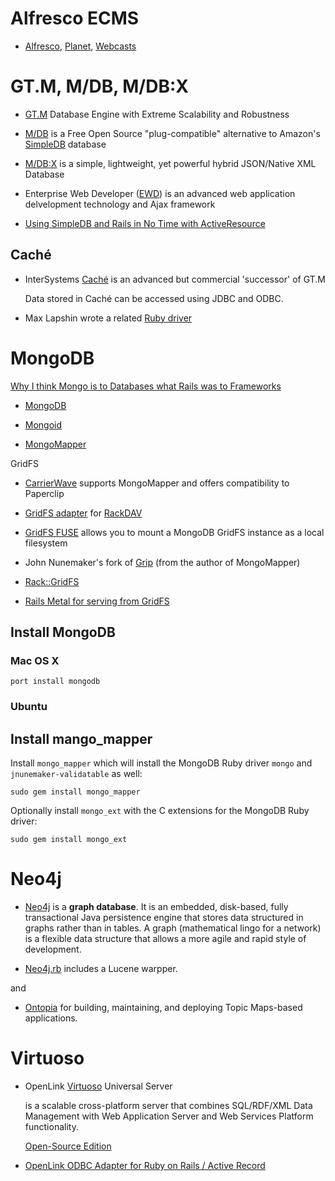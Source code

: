 # Alfresco ECMS

  * [Alfresco](http://www.alfresco.com/),
    [Planet](http://blogs.alfresco.com/planet/),
    [Webcasts](http://blogs.alfresco.com/wp/webcasts/)

# GT.M, M/DB, M/DB:X

  * [GT.M](http://fis-gtm.com) Database Engine with Extreme Scalability and Robustness

  * [M/DB](http://gradvs1.mgateway.com/main/?path=mdb)
    is a Free Open Source "plug-compatible" alternative to
    Amazon's [SimpleDB](http://aws.amazon.com/simpledb/) database

  * [M/DB:X](http://gradvs1.mgateway.com/main/?path=mdbx)
    is a simple, lightweight, yet powerful hybrid JSON/Native XML Database

  * Enterprise Web Developer ([EWD](http://gradvs1.mgateway.com/main/?path=ewd))
    is an advanced web application delvelopment technology and Ajax framework

  * [Using SimpleDB and Rails in No Time with ActiveResource](http://developer.amazonwebservices.com/connect/entry.jspa?externalID=1242)

## Caché

  * InterSystems [Caché](http://www.intersystems.de/cache/) is an advanced
    but commercial 'successor' of GT.M

    Data stored in Caché can be accessed using JDBC and ODBC.

  * Max Lapshin wrote a related [Ruby driver](http://intersys.rubyforge.org/)

# MongoDB

[Why I think Mongo is to Databases what Rails was to Frameworks](http://railstips.org/2009/12/18/why-i-think-mongo-is-to-databases-what-rails-was-to-frameworks)

  * [MongoDB](http://www.mongodb.org/)

  * [Mongoid](http://mongoid.org/)

  * [MongoMapper](http://mongomapper.com/)

GridFS

  * [CarrierWave](http://github.com/jnicklas/carrierwave/)
    supports MongoMapper and offers compatibility to Paperclip

  * [GridFS adapter](http://github.com/retro/gridfs-rackdav) for
    [RackDAV](http://github.com/georgi/rack_dav)

  * [GridFS FUSE](http://github.com/mikejs/gridfs-fuse/) allows you to mount
    a MongoDB GridFS instance as a local filesystem

  * John Nunemaker's fork of [Grip](http://github.com/jnunemaker/grip)
    (from the author of MongoMapper)

  * [Rack::GridFS](http://github.com/skinandbones/rack-gridfs/)

  * [Rails Metal for serving from GridFS](http://github.com/twoism/metal_grid_fs/)

## Install MongoDB

### Mac OS X

    port install mongodb

### Ubuntu

## Install mango\_mapper

Install `mongo_mapper` which will install the MongoDB Ruby driver `mongo`
and `jnunemaker-validatable` as well:

    sudo gem install mongo_mapper

Optionally install `mongo_ext` with the C extensions for the
MongoDB Ruby driver:

    sudo gem install mongo_ext

# Neo4j

  * [Neo4j](http://neo4j.org/)  is a __graph database__. It is an embedded,
    disk-based, fully transactional Java persistence engine that stores data
    structured in graphs rather than in tables. A graph (mathematical lingo
    for a network) is a flexible data structure that allows a more agile
    and rapid style of development.

  * [Neo4j.rb](http://github.com/andreasronge/neo4j/) includes a Lucene warpper.

and

  * [Ontopia](http://code.google.com/p/ontopia/) for building, maintaining,
    and deploying Topic Maps-based applications.

# Virtuoso

  * OpenLink [Virtuoso](http://virtuoso.openlinksw.com/) Universal Server

    is a scalable cross-platform server that combines SQL/RDF/XML Data Management
    with Web Application Server and Web Services Platform functionality.

    [Open-Source Edition](http://virtuoso.openlinksw.com/dataspace/dav/wiki/Main/)

  * [OpenLink ODBC Adapter for Ruby on Rails / Active Record](http://odbc-rails.rubyforge.org/)
